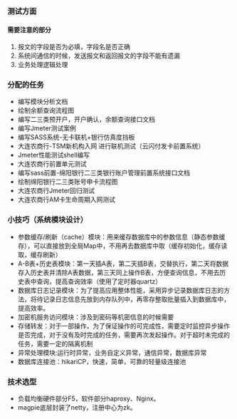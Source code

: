 ### 测试方面

#### 需要注意的部分

1. 报文的字段是否为必填，字段名是否正确
2. 系统间通信的时候，发送报文和返回报文的字段不能有遗漏
3. 业务处理逻辑处理



### 分配的任务

- 编写模块分析文档
- 绘制余额查询流程图
- 编写二三类预开户，开户确认，余额查询接口文档
- 编写Jmeter测试案例
- 编写SASS系统-无卡联机+银行仿真度挡板
- 大连农商行-TSM新机构入网 进行联机测试（云闪付发卡前置系统）
- Jmeter性能测试shell编写
- 大连农商行前置单元测试
- 编写sass前置-绵阳银行二三类银行账户管理前置系统接口文档
- 绘制绵阳银行二三类账号申卡流程图
- 大连农商行Jmeter回归测试
- 大连农商行AM卡生命周期入网测试

### 小技巧（系统模块设计）

- 参数缓存/刷新（cache）模块：用来缓存数据库中的参数信息（静态参数缓存），可以直接放到全局Map中，不用再去数据库中取（缓存初始化，缓存读取，缓存刷新）
- A-B表+历史表模块：第一天插A表，第二天插B表，交替执行，第二天将数据存入历史表并清除A表数据，第三天同上操作B表，方便查询信息，不用去历史表中查询，提高查询效率（使用了定时器quartz）
- 数据库日志记录模块：为了提高应用整体性能，采用异步记录数据库日志的方法，将待记录日志信息先放到内存队列中，再零存整取批量插入到数据库中，提高效率。
- 加密机服务访问模块：涉及到密码等机密信息的时候需要
- 存储转发：对于一部操作，为了保证操作的可完成性，需要定时监控异步操作是否完成，对于没有及时完成的任务，需要再次发起操作。对于超时未完成的任务，需要一定的隔离机制
- 异常处理模块:运行时异常，业务自定义异常，通信异常，数据库异常
- 数据库连接池：hikariCP，快速，简单，可靠的轻量级连接池

### 技术选型

- 负载均衡硬件部分F5，软件部分haproxy、Nginx。
- magpie底层封装了netty，注册中心为zk。